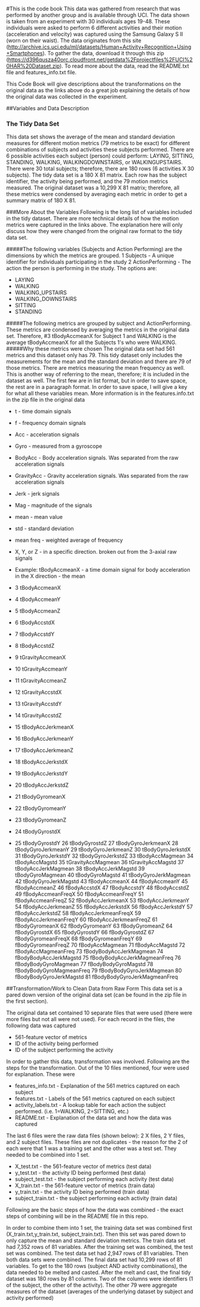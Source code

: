 #This is the code book 
This data was gathered from research that was performed by another group and is available through UCI. The data shown is taken from an experiment with 30 individuals ages 19-48. These individuals were asked to perform 6 different activities and their motion (acceleration and velocity) was captured using the Samsung Galaxy S II (worn on their waist).  The data originates from this site (http://archive.ics.uci.edu/ml/datasets/Human+Activity+Recognition+Using+Smartphones). To gather the data, download it through this zip (https://d396qusza40orc.cloudfront.net/getdata%2Fprojectfiles%2FUCI%20HAR%20Dataset.zip). To read more about the data, read the README.txt file and features_info.txt file. 

This Code Book will give descriptions about the transformations on the original data as the links above do a great job explaining the details of how the original data was collected in the experiment. 

##Variables and Data Description
### The Tidy Data Set
This data set shows the average of the mean and standard deviation measures for different motion metrics (79 metrics to be exact) for different combinations of subjects and activities these subjects performed. There are 6 possible activities each subject (person) could perform: LAYING, SITTING, STANDING, WALKING, WALKINGDOWNSTAIRS, or WALKINGUPSTAIRS. There were 30 total subjects; therefore, there are 180 rows (6 activities X 30 subjects). The tidy data set is a 180 X 81 matrix. Each row has the subject identifier, the activity being performed, and the 79 motion metrics measured. The original dataset was a 10,299 X 81 matrix; therefore, all these metrics were condensed by averaging each metric in order to get a summary matrix of 180 X 81.  


###More About the Variables
Following is the long list of variables included in the tidy dataset. There are more technical details of how the motion metrics were captured in the links above. The explanation here will only discuss how they were changed from the original raw format to the tidy data set.

#####The following variables (Subjects and Action Performing) are the dimensions by which the metrics are grouped. 
1 Subjects - A unique identifier for  individuals participating in the study
2	ActionPerforming - The action the person is performing in the study. The options are: 
* LAYING 
* WALKING 
* WALKING_UPSTAIRS
* WALKING_DOWNSTAIRS
* SITTING
* STANDING

#####The following metrics are grouped by subject and ActionPerforming. These metrics are condensed by averaging the metrics in the original data set. 
Therefore, #3 tBodyAccmeanX for Subject 1 and WALKING is the average tBodyAccmeanX for all the Subjects 1's who were WALKING. 
#####Why these metrics were chosen
The original data set had 561 metrics and this dataset only has 79. This tidy dataset only includes the measurements for the mean and the standard deviation and there are 79 of those metrics. There are metrics measuring the mean frequency as well. This is another way of referring to the mean, therefore; it is included in the dataset as well. The first few are in list format, but in order to save space, the rest are in a paragraph format. In order to save space, I will give a key for what all these variables mean. More information is in the features.info.txt in the zip file in the original data
* t - time domain signals
* f - frequency domain signals
* Acc - acceleration signals
* Gyro - measured from a gyroscope
* BodyAcc - Body acceleration signals. Was separated from the raw acceleration signals
* GravityAcc - Gravity acceleration signals. Was separated from the raw acceleration signals
* Jerk - jerk signals 
* Mag - magnitude of the signals
* mean - mean value
* std - standard deviation
* mean freq - weighted average of frequency
* X, Y, or Z - in a specific direction. broken out from the 3-axial raw signals 
* Example: tBodyAccmeanX - a time domain signal for body acceleration in the X direction - the mean

* 3	tBodyAccmeanX
* 4	tBodyAccmeanY
* 5	tBodyAccmeanZ
* 6	tBodyAccstdX
* 7	tBodyAccstdY
* 8	tBodyAccstdZ
* 9	tGravityAccmeanX
* 10	tGravityAccmeanY
* 11	tGravityAccmeanZ
* 12	tGravityAccstdX
* 13	tGravityAccstdY
* 14	tGravityAccstdZ
* 15	tBodyAccJerkmeanX
* 16	tBodyAccJerkmeanY
* 17	tBodyAccJerkmeanZ
* 18	tBodyAccJerkstdX
* 19	tBodyAccJerkstdY
* 20	tBodyAccJerkstdZ
* 21	tBodyGyromeanX
* 22	tBodyGyromeanY
* 23	tBodyGyromeanZ
* 24	tBodyGyrostdX
* 25	tBodyGyrostdY
26	tBodyGyrostdZ
27	tBodyGyroJerkmeanX
28	tBodyGyroJerkmeanY
29	tBodyGyroJerkmeanZ
30	tBodyGyroJerkstdX
31	tBodyGyroJerkstdY
32	tBodyGyroJerkstdZ
33	tBodyAccMagmean
34	tBodyAccMagstd
35	tGravityAccMagmean
36	tGravityAccMagstd
37	tBodyAccJerkMagmean
38	tBodyAccJerkMagstd
39	tBodyGyroMagmean
40	tBodyGyroMagstd
41	tBodyGyroJerkMagmean
42	tBodyGyroJerkMagstd
43	fBodyAccmeanX
44	fBodyAccmeanY
45	fBodyAccmeanZ
46	fBodyAccstdX
47	fBodyAccstdY
48	fBodyAccstdZ
49	fBodyAccmeanFreqX
50	fBodyAccmeanFreqY
51	fBodyAccmeanFreqZ
52	fBodyAccJerkmeanX
53	fBodyAccJerkmeanY
54	fBodyAccJerkmeanZ
55	fBodyAccJerkstdX
56	fBodyAccJerkstdY
57	fBodyAccJerkstdZ
58	fBodyAccJerkmeanFreqX
59	fBodyAccJerkmeanFreqY
60	fBodyAccJerkmeanFreqZ
61	fBodyGyromeanX
62	fBodyGyromeanY
63	fBodyGyromeanZ
64	fBodyGyrostdX
65	fBodyGyrostdY
66	fBodyGyrostdZ
67	fBodyGyromeanFreqX
68	fBodyGyromeanFreqY
69	fBodyGyromeanFreqZ
70	fBodyAccMagmean
71	fBodyAccMagstd
72	fBodyAccMagmeanFreq
73	fBodyBodyAccJerkMagmean
74	fBodyBodyAccJerkMagstd
75	fBodyBodyAccJerkMagmeanFreq
76	fBodyBodyGyroMagmean
77	fBodyBodyGyroMagstd
78	fBodyBodyGyroMagmeanFreq
79	fBodyBodyGyroJerkMagmean
80	fBodyBodyGyroJerkMagstd
81	fBodyBodyGyroJerkMagmeanFreq


##Transformation/Work to Clean Data from Raw Form
This data set is a pared down version of the original data set (can be found in the zip file in the first section).

The original data set contained 10 separate files that were used (there were more files but not all were not used). For each record in the files, the following data was captured
* 561-feature vector of metrics 
* ID of the activity being performed 
* ID of the subject performing the activity


In order to gather this data, transformation was involved. Following are the steps for the transformation. 
Out of the 10 files mentioned, four were used for explanation. These were 
* features_info.txt - Explanation of the 561 metrics captured on each subject
* features.txt - Labels of the 561 metrics captured on each subject
* activity_labels.txt - A lookup table for each action the subject performed. (i.e. 1=WALKING, 2=SITTING, etc.)
* README.txt - Explanation of the data set and how the data was captured

The last 6 files were the raw data files (shown below): 2 X files, 2 Y files, and 2 subject files. These files are not duplicates - the reason for the 2 of each were that 1 was a training set and the other was a test set. They needed to be combined into 1 set. 

* X_test.txt - the 561-feature vector of metrics (test data)
* y_test.txt - the activity ID being performed (test data)
* subject_test.txt - the subject performing each activity (test data)
* X_train.txt - the 561-feature vector of metrics (train data)
* y_train.txt - the activity ID being performed (train data)
* subject_train.txt - the subject performing each activity (train data)

Following are the basic steps of how the data was combined - the exact steps of combining will be in the README file in this repo. 

In order to combine them into 1 set, the training data set was combined first (X_train.txt,y_train.txt, subject_train.txt). Then this set was pared down to only capture the mean and standard deviation metrics. The train data set had 7,352 rows of 81 variables. After the training set was combined, the test set was combined. The test data set had 2,947 rows of 81 variables. Then both data sets were combined. The final data set had 10,299 rows of 81 variables. To get to the 180 rows (subject AND activity combinations), the data needed to be melted and casted. After the melt and cast, the final tidy dataset was 180 rows by 81 columns. Two of the columns were identifiers (1 of the subject, the other of the activity). The other 79 were aggregate measures of the dataset (averages of the underlying dataset by subject and activity performed) 
